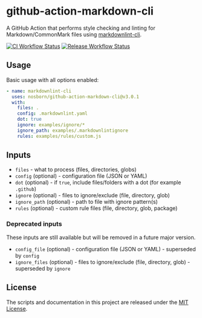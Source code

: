 # github-action-markdown-cli

A GitHub Action that performs style checking and linting for Markdown/CommonMark files using [markdownlint-cli](https://github.com/igorshubovych/markdownlint-cli).

[![CI Workflow Status](https://github.com/nosborn/github-action-markdown-cli/actions/workflows/ci.yml/badge.svg)](https://github.com/nosborn/github-action-markdown-cli/actions/workflows/ci.yml)
[![Release Workflow Status](https://github.com/nosborn/github-action-markdown-cli/actions/workflows/release.yml/badge.svg)](https://github.com/nosborn/github-action-markdown-cli/actions/workflows/release.yml)

## Usage

Basic usage with all options enabled:

```yaml
- name: markdownlint-cli
  uses: nosborn/github-action-markdown-cli@v3.0.1
  with:
    files: .
    config: .markdownlint.yaml
    dot: true
    ignore: examples/ignore/*
    ignore_path: examples/.markdownlintignore
    rules: examples/rules/custom.js
```

## Inputs

- `files` - what to process (files, directories, globs)
- `config` (optional) - configuration file (JSON or YAML)
- `dot` (optional) - if `true`, include files/folders with a dot (for example `.github`)
- `ignore` (optional) - files to ignore/exclude (file, directory, glob)
- `ignore_path` (optional) - path to file with ignore pattern(s)
- `rules` (optional) - custom rule files (file, directory, glob, package)

### Deprecated inputs

These inputs are still available but will be removed in a future major version.

- `config_file` (optional) - configuration file (JSON or YAML) - superseded by `config`
- `ignore_files` (optional) - files to ignore/exclude (file, directory, glob) - superseded by `ignore`

## License

The scripts and documentation in this project are released under the [MIT License](./LICENSE).
